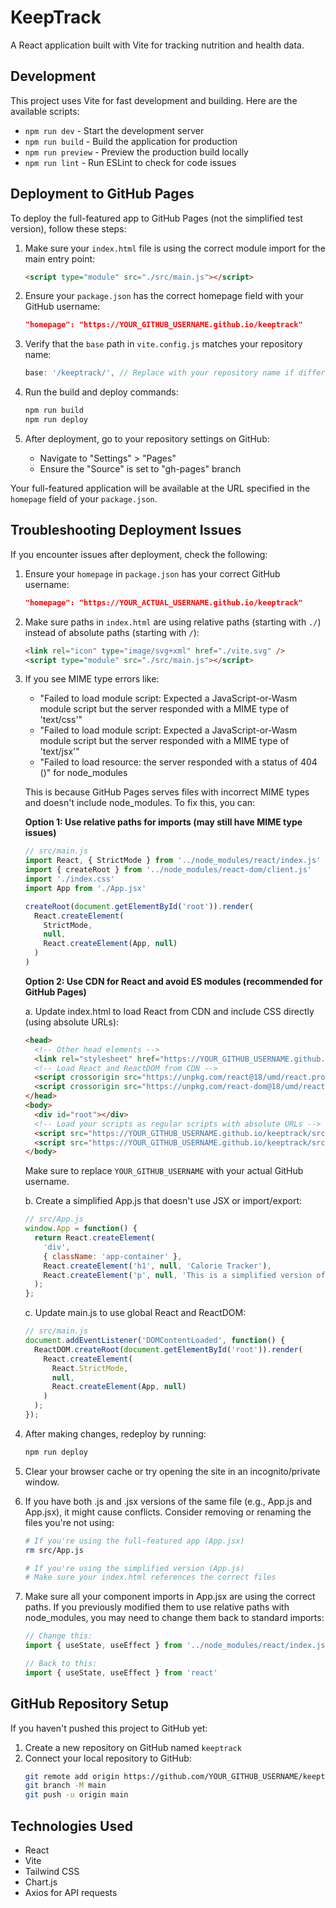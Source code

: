 # KeepTrack

A React application built with Vite for tracking nutrition and health data.

## Development

This project uses Vite for fast development and building. Here are the available scripts:

- `npm run dev` - Start the development server
- `npm run build` - Build the application for production
- `npm run preview` - Preview the production build locally
- `npm run lint` - Run ESLint to check for code issues

## Deployment to GitHub Pages

To deploy the full-featured app to GitHub Pages (not the simplified test version), follow these steps:

1. Make sure your `index.html` file is using the correct module import for the main entry point:
   ```html
   <script type="module" src="./src/main.js"></script>
   ```

2. Ensure your `package.json` has the correct homepage field with your GitHub username:
   ```json
   "homepage": "https://YOUR_GITHUB_USERNAME.github.io/keeptrack"
   ```

3. Verify that the `base` path in `vite.config.js` matches your repository name:
   ```javascript
   base: '/keeptrack/', // Replace with your repository name if different
   ```

4. Run the build and deploy commands:
   ```bash
   npm run build
   npm run deploy
   ```

5. After deployment, go to your repository settings on GitHub:
   - Navigate to "Settings" > "Pages"
   - Ensure the "Source" is set to "gh-pages" branch

Your full-featured application will be available at the URL specified in the `homepage` field of your `package.json`.

## Troubleshooting Deployment Issues

If you encounter issues after deployment, check the following:

1. Ensure your `homepage` in `package.json` has your correct GitHub username:
   ```json
   "homepage": "https://YOUR_ACTUAL_USERNAME.github.io/keeptrack"
   ```

2. Make sure paths in `index.html` are using relative paths (starting with `./`) instead of absolute paths (starting with `/`):
   ```html
   <link rel="icon" type="image/svg+xml" href="./vite.svg" />
   <script type="module" src="./src/main.js"></script>
   ```

3. If you see MIME type errors like:
   - "Failed to load module script: Expected a JavaScript-or-Wasm module script but the server responded with a MIME type of 'text/css'"
   - "Failed to load module script: Expected a JavaScript-or-Wasm module script but the server responded with a MIME type of 'text/jsx'"
   - "Failed to load resource: the server responded with a status of 404 ()" for node_modules

   This is because GitHub Pages serves files with incorrect MIME types and doesn't include node_modules. To fix this, you can:

   **Option 1: Use relative paths for imports (may still have MIME type issues)**
   ```javascript
   // src/main.js
   import React, { StrictMode } from '../node_modules/react/index.js'
   import { createRoot } from '../node_modules/react-dom/client.js'
   import './index.css'
   import App from './App.jsx'

   createRoot(document.getElementById('root')).render(
     React.createElement(
       StrictMode,
       null,
       React.createElement(App, null)
     )
   )
   ```

   **Option 2: Use CDN for React and avoid ES modules (recommended for GitHub Pages)**

   a. Update index.html to load React from CDN and include CSS directly (using absolute URLs):
   ```html
   <head>
     <!-- Other head elements -->
     <link rel="stylesheet" href="https://YOUR_GITHUB_USERNAME.github.io/keeptrack/src/index.css" />
     <!-- Load React and ReactDOM from CDN -->
     <script crossorigin src="https://unpkg.com/react@18/umd/react.production.min.js"></script>
     <script crossorigin src="https://unpkg.com/react-dom@18/umd/react-dom.production.min.js"></script>
   </head>
   <body>
     <div id="root"></div>
     <!-- Load your scripts as regular scripts with absolute URLs -->
     <script src="https://YOUR_GITHUB_USERNAME.github.io/keeptrack/src/App.js"></script>
     <script src="https://YOUR_GITHUB_USERNAME.github.io/keeptrack/src/main.js"></script>
   </body>
   ```

   Make sure to replace `YOUR_GITHUB_USERNAME` with your actual GitHub username.

   b. Create a simplified App.js that doesn't use JSX or import/export:
   ```javascript
   // src/App.js
   window.App = function() {
     return React.createElement(
       'div',
       { className: 'app-container' },
       React.createElement('h1', null, 'Calorie Tracker'),
       React.createElement('p', null, 'This is a simplified version of the app.')
     );
   };
   ```

   c. Update main.js to use global React and ReactDOM:
   ```javascript
   // src/main.js
   document.addEventListener('DOMContentLoaded', function() {
     ReactDOM.createRoot(document.getElementById('root')).render(
       React.createElement(
         React.StrictMode,
         null,
         React.createElement(App, null)
       )
     );
   });
   ```

4. After making changes, redeploy by running:
   ```bash
   npm run deploy
   ```

5. Clear your browser cache or try opening the site in an incognito/private window.

6. If you have both .js and .jsx versions of the same file (e.g., App.js and App.jsx), it might cause conflicts. Consider removing or renaming the files you're not using:
   ```bash
   # If you're using the full-featured app (App.jsx)
   rm src/App.js

   # If you're using the simplified version (App.js)
   # Make sure your index.html references the correct files
   ```

7. Make sure all your component imports in App.jsx are using the correct paths. If you previously modified them to use relative paths with node_modules, you may need to change them back to standard imports:
   ```javascript
   // Change this:
   import { useState, useEffect } from '../node_modules/react/index.js'

   // Back to this:
   import { useState, useEffect } from 'react'
   ```

## GitHub Repository Setup

If you haven't pushed this project to GitHub yet:

1. Create a new repository on GitHub named `keeptrack`
2. Connect your local repository to GitHub:
   ```bash
   git remote add origin https://github.com/YOUR_GITHUB_USERNAME/keeptrack.git
   git branch -M main
   git push -u origin main
   ```

## Technologies Used

- React
- Vite
- Tailwind CSS
- Chart.js
- Axios for API requests
